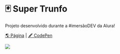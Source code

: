 # 🃏 Super Trunfo

Projeto desenvolvido durante a #imersãoDEV da Alura!

[🌎 Página](https://andressadacosta.github.io/super-trunfo/) |  [🖋 CodePen](https://codepen.io/andressadacosta/full/GRyoBbJ)


<img src="https://github.com/AndressaDaCosta/super-trunfo/blob/main/img/Captura%20de%20Tela%202022-04-01%20a%CC%80s%2019.12.20.png?raw=true">
 
